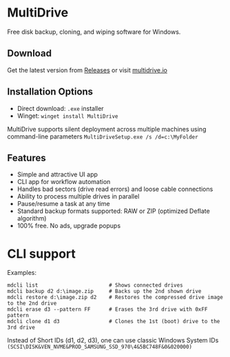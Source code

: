 # MultiDrive
Free disk backup, cloning, and wiping software for Windows.

## Download

Get the latest version from [Releases](https://github.com/atola-technology/multidrive/releases) or visit [multidrive.io](https://multidrive.io/download)

## Installation Options

- Direct download: `.exe` installer
- Winget: `winget install MultiDrive`

MultiDrive supports silent deployment across multiple machines using command-line parameters
`MultiDriveSetup.exe /s /d=c:\MyFolder`

## Features

- Simple and attractive UI app
- CLI app for workflow automation
- Handles bad sectors (drive read errors) and loose cable connections
- Ability to process multiple drives in parallel
- Pause/resume a task at any time
- Standard backup formats supported: RAW or ZIP (optimized Deflate algorithm)
- 100% free. No ads, upgrade popups

# CLI support

Examples:
```
mdcli list                       # Shows connected drives
mdcli backup d2 d:\image.zip     # Backs up the 2nd shown drive
mdcli restore d:\image.zip d2    # Restores the compressed drive image to the 2nd drive
mdcli erase d3 --pattern FF      # Erases the 3rd drive with 0xFF pattern
mdcli clone d1 d3                # Clones the 1st (boot) drive to the 3rd drive
```
Instead of Short IDs (d1, d2, d3),  one can use classic Windows System IDs `(SCSI\DISK&VEN_NVME&PROD_SAMSUNG_SSD_970\4&5BC748F&0&020000)`
